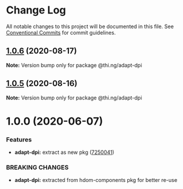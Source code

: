 # Change Log

All notable changes to this project will be documented in this file.
See [Conventional Commits](https://conventionalcommits.org) for commit guidelines.

## [1.0.6](https://github.com/thi-ng/umbrella/compare/@thi.ng/adapt-dpi@1.0.5...@thi.ng/adapt-dpi@1.0.6) (2020-08-17)

**Note:** Version bump only for package @thi.ng/adapt-dpi





## [1.0.5](https://github.com/thi-ng/umbrella/compare/@thi.ng/adapt-dpi@1.0.4...@thi.ng/adapt-dpi@1.0.5) (2020-08-16)

**Note:** Version bump only for package @thi.ng/adapt-dpi





# 1.0.0 (2020-06-07)


### Features

* **adapt-dpi:** extract as new pkg ([7250041](https://github.com/thi-ng/umbrella/commit/7250041e30995844ac20295bdb36b351f5b2ccc8))


### BREAKING CHANGES

* **adapt-dpi:** extracted from hdom-components pkg for better re-use
